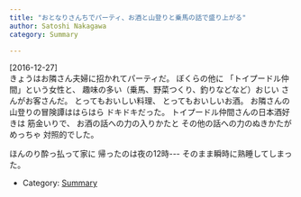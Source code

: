 ```yaml
---
title: "おとなりさんちでパーティ、お酒と山登りと乗馬の話で盛り上がる"
author: Satoshi Nakagawa
category: Summary

---
```


[2016-12-27]  
 きょうはお隣さん夫婦に招かれてパーティだ。
ぼくらの他に
「トイプードル仲間」という女性と、
趣味の多い（乗馬、野菜つくり、釣りなどなど）おじい
さんがお客さんだ。
とってもおいしい料理、
とってもおいしいお酒。
お隣さんの山登りの冒険譚ははらはら
ドキドキだった。
トイプードル仲間さんの日本酒好きは
筋金いりで、
お酒の話への力の入りかたと
その他の話への力のぬきかたがめっちゃ
対照的でした。

 ほんのり酔っ払って家に
帰ったのは夜の12時---
そのまま瞬時に熟睡してしまった。

- Category: [Summary](/categories.html#Summary)

